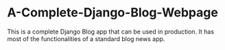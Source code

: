 # A-Complete-Django-Blog-Webpage

This is a complete Django Blog app that can be used in production. It has most of the functionalities of a standard blog news app.
